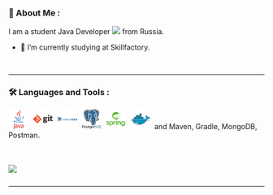 <!-- <div id="header" align="center">
  <img src="https://media.giphy.com/media/meGpQMxGPC461ZD6Ad/giphy.gif" width="100"/>
</div> -->


<!--  <h1>
  hey there
  <img src="https://media.giphy.com/media/hvRJCLFzcasrR4ia7z/giphy.gif" width="30px"/>
</h1> -->
</div>

### :scroll: About Me :
I am a student Java Developer <img src="https://media.giphy.com/media/WUlplcMpOCEmTGBtBW/giphy.gif" width="30"> from Russia.
- 🔭 I’m currently studying at Skillfactory.
<div id="badges">
 <img src="https://komarev.com/ghpvc/?username=LeshchenkoR&style=flat-square&color=blue" alt=""/>
  
---

### :hammer_and_wrench: Languages and Tools :
<div>
  <img src="https://github.com/devicons/devicon/blob/master/icons/java/java-original-wordmark.svg" title="Java" alt="Java" width="40" height="40"/>&nbsp;
  <img src="https://github.com/devicons/devicon/blob/master/icons/git/git-original-wordmark.svg" title="React" alt="React" width="40" height="40"/>&nbsp;
  <img src="https://github.com/devicons/devicon/blob/master/icons/intellij/intellij-original-wordmark.svg" title="Spring" alt="Spring" width="40" height="40"/>&nbsp;
  <img src="https://github.com/devicons/devicon/blob/master/icons/postgresql/postgresql-original-wordmark.svg" title="React" alt="React" width="40" height="40"/>&nbsp;
  <img src="https://github.com/devicons/devicon/blob/master/icons/spring/spring-original-wordmark.svg" title="AWS" alt="AWS" width="40" height="40"/>&nbsp;
  <img src="https://github.com/devicons/devicon/blob/master/icons/docker/docker-original.svg" title="React" alt="React" width="40" height="40"/>&nbsp;
and Maven, Gradle, MongoDB, Postman.
  <h1>
  <img src="https://www.codewars.com/users/LeshchenkoR/badges/small"/>
    </h1>
</div>

---

<!-- ### :fire: My Stats :
[![GitHub Streak](http://github-readme-streak-stats.herokuapp.com?user=LeshchenkoR&theme=dark&background=000000)](https://git.io/streak-stats) -->


